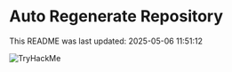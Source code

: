 # Auto Regenerate Repository

This README was last updated: 2025-05-06 11:51:12

 ![TryHackMe](https://tryhackme.com/badge/533634)